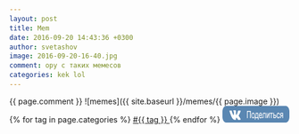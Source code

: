 ```yaml
---
layout: post
title: Mem
date: 2016-09-20 14:43:36 +0300
author: svetashov
image: 2016-09-20-16-40.jpg
comment: ору с таких мемесов
categories: kek lol
---
```

{{ page.comment }}
![memes]({{ site.baseurl }}/memes/{{ page.image }})
{% for tag in page.categories %}
<a href="https://memeshub.github.io/{{ tag }}">
#{{ tag }}
</a>
{% endfor %}
<a href='http://vkontakte.ru/share.php?url=https://memeshub.github.io{{ page.url | uri: absolute }}' target='_blank'><img src='/images/vk.png' border='0' width='120' height='30' alt='' title='Поделиться ВКонтакте'></a>